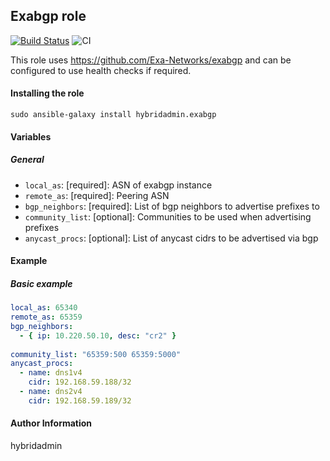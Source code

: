 ## Exabgp role
[![Build Status](https://travis-ci.com/hybridadmin/ansible-role-exabgp.svg?branch=master)](https://travis-ci.com/hybridadmin/ansible-role-exabgp) ![CI](https://github.com/hybridadmin/ansible-role-exabgp/workflows/CI/badge.svg?branch=master)

This role uses https://github.com/Exa-Networks/exabgp and can be configured to use health checks if required.

#### Installing the role
```
sudo ansible-galaxy install hybridadmin.exabgp
```

#### Variables

##### General

* `local_as`: [required]: ASN of exabgp instance
* `remote_as`: [required]: Peering ASN
* `bgp_neighbors`: [required]: List of bgp neighbors to advertise prefixes to
* `community_list`: [optional]: Communities to be used when advertising prefixes
* `anycast_procs`: [optional]: List of anycast cidrs to be advertised via bgp

#### Example

##### Basic example

```yaml
local_as: 65340
remote_as: 65359
bgp_neighbors:
  - { ip: 10.220.50.10, desc: "cr2" }
    
community_list: "65359:500 65359:5000"
anycast_procs:
  - name: dns1v4
    cidr: 192.168.59.188/32
  - name: dns2v4
    cidr: 192.168.59.189/32
```

#### Author Information

hybridadmin
